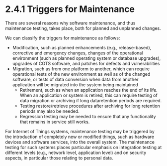 # 2.4.1 Triggers for Maintenance

There are several reasons why software maintenance, and thus maintenance testing, takes place, both for planned and unplanned changes. 

We can classify the triggers for maintenance as follows: 

* Modification, such as planned enhancements \(e.g., release-based\), corrective and emergency changes, changes of the operational environment \(such as planned operating system or database upgrades\), upgrades of COTS software, and patches for defects and vulnerabilities 
* Migration, such as from one platform to another, which can require operational tests of the new environment as well as of the changed software, or tests of data conversion when data from another application will be migrated into the system being maintained 
  * Retirement, such as when an application reaches the end of its life. When an application or system is retired, this can require testing of data migration or archiving if long dataretention periods are required. 
  * Testing restore/retrieve procedures after archiving for long retention periods may also be needed. 
  * Regression testing may be needed to ensure that any functionality that remains in service still works. 

For Internet of Things systems, maintenance testing may be triggered by the introduction of completely new or modified things, such as hardware devices and software services, into the overall system. The maintenance testing for such systems places particular emphasis on integration testing at different levels \(e.g., network level, application level\) and on security aspects, in particular those relating to personal data.


